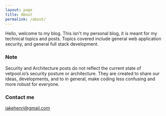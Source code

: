 ```yaml
---
layout: page
title: About
permalink: /about/
---
```


Hello, welcome to my blog. This isn't my personal blog, it is meant for my technical topics and posts. Topics covered include general web application security, and general full stack development.

### Note
Security and Architecture posts do not reflect the current state of vetpool.io’s security posture or architecture. They are created to share our ideas, developments, and to in general, make coding less confusing and more robust for everyone.

### Contact me

[jakehenri@gmail.com](mailto:jakehenri@gmail.com)
